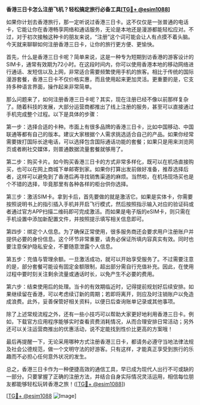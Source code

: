 **香港三日卡怎么注册飞机？轻松搞定旅行必备工具[[TG💪+ @esim1088](https://t.me/s/esim1088)]**

如果你计划去香港旅行，那一定听说过香港三日卡。这不仅仅是一张普通的电话卡，它能让你在香港畅享网络和通话服务，无论是本地还是漫游都能轻松应对。不过，对于初次接触这种卡的朋友来说，“注册”这个词可能会让人有点摸不着头脑。今天就来聊聊如何注册香港三日卡，让你的旅行更方便、更愉快。

首先，什么是香港三日卡呢？简单来说，这是一种专为短期到访香港的游客设计的SIM卡，通常有效期为72小时。在这段时间内，你可以使用香港本地的移动网络进行通话、发短信以及上网，非常适合需要频繁使用手机的旅客。相比于传统的国际漫游套餐，香港三日卡不仅价格实惠，而且使用起来更加灵活。更重要的是，它支持多种语言界面，操作起来非常简单。

那么问题来了，如何注册香港三日卡呢？其实，现在注册已经不像以前那样复杂了。随着科技的发展，大部分运营商都推出了线上注册的服务，甚至可以直接通过手机完成整个过程。以下是具体的步骤：

第一步：选择合适的卡种。市面上有很多品牌的香港三日卡，比如中国移动、中国联通等都有自己的版本。建议大家根据个人需求挑选适合自己的产品。如果你经常需要拨打国际长途电话，可以选择包含国际通话功能的套餐；如果只是用来浏览网页或者刷社交媒体，则普通数据流量套餐就够用了。

第二步：购买卡片。如今购买香港三日卡的方式非常多样化，既可以在机场直接购买，也可以在网上商城下单邮寄到家。如果你打算出发前做好准备，推荐选择后者，这样可以避免到了香港后再寻找销售渠道的麻烦。当然啦，在机场现场买也是个不错的选择，毕竟那里有各种各样的柜台供你选择。

第三步：激活SIM卡。拿到卡后，首先要做的就是激活它。如果是实体卡，你需要按照说明书上的指引插入手机并开启飞行模式，然后按照指示输入对应的验证码或者通过官方APP扫描二维码即可完成激活。而如果是电子版的eSIM卡，则只需在手机设置中添加新配置文件，并按照提示填写相关信息即可。

第四步：绑定个人信息。为了确保正常使用，很多服务商还会要求用户注册账户并提供必要的身份信息。这个环节非常重要，请务必保证所填内容真实有效。同时也要注意保护隐私安全，不要随意泄露个人信息。

第五步：充值与管理余额。一旦激活成功，就可以开始享受服务了。不过需要注意的是，部分套餐可能设有固定金额限制，超出部分需自行充值补充。因此，在使用过程中要时刻关注剩余流量或通话时长，以免产生不必要的费用。

第六步：结束使用后的处理。当卡的有效期临近时，记得提前规划好后续安排。如果继续留在香港，可以考虑续订新的周期；若即将离开，则应及时注销账户以免造成浪费。此外，妥善保管好相关资料，以便日后查询账单记录或其他事项。

除了上述常规流程之外，还有一些小技巧可以帮助大家更好地利用香港三日卡。例如，下载官方应用程序能够实时查看资费消耗情况，从而合理安排日常活动；另外还可以关注运营商推出的优惠活动，说不定能找到性价比更高的方案哦！

最后再提醒一下，无论采用哪种方式注册香港三日卡，都请务必遵守当地法律法规及社会公德规范，做一个文明守法的好游客。只有这样，才能真正享受到旅行的乐趣而不必担心任何意外状况的发生。

总之，香港三日卡作为一种便捷高效的通信工具，早已成为现代人出行不可或缺的一部分。只要掌握了正确的注册方法，并结合自身实际情况灵活运用，相信每位朋友都能够轻松玩转香港之旅！([[TG💪+ @esim1088](https://t.me/s/esim1088)])

[[TG💪+ @esim1088](https://t.me/s/esim1088) ![Image](https://i.postimg.cc/4NQfJmqS/Snipaste-2025-05-13-00-14-12.png)]